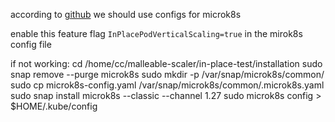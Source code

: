 according to [github](https://github.com/canonical/microk8s/issues/4355) we should use configs for microk8s


enable this feature flag `InPlacePodVerticalScaling=true` in the mirok8s config file

if not working:
cd /home/cc/malleable-scaler/in-place-test/installation
sudo snap remove --purge microk8s
sudo mkdir -p /var/snap/microk8s/common/
sudo cp microk8s-config.yaml /var/snap/microk8s/common/.microk8s.yaml
sudo snap install microk8s --classic --channel 1.27
sudo microk8s config > $HOME/.kube/config
